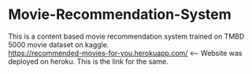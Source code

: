 # Movie-Recommendation-System
This is a content based movie recommendation system trained on TMBD 5000 movie dataset on kaggle.  
https://recommended-movies-for-you.herokuapp.com/ <-- Website was deployed on heroku. This is the link for the same.
